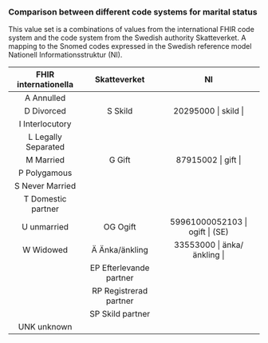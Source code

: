 ### Comparison between different code systems for marital status 
This value set is a combinations of values from the international FHIR code system and the code system from the Swedish authority Skatteverket. A mapping to the Snomed codes expressed in the Swedish reference model Nationell Informationsstruktur (NI).
<br />

| FHIR internationella |       Skatteverket      |                NI               |
|:--------------------:|:-----------------------:|:-------------------------------:|
|      A Annulled      |                         |                                 |
|      D Divorced      |         S Skild         |       20295000 \| skild \|      |
|    I Interlocutory   |                         |                                 |
|  L Legally Separated |                         |                                 |
|       M Married      |          G Gift         |       87915002 \| gift \|       |
|     P Polygamous     |                         |                                 |
|    S Never Married   |                         |                                 |
|  T Domestic partner  |                         |                                 |
|      U unmarried     |         OG Ogift        | 59961000052103 \| ogift \| (SE) |
|       W Widowed      |      Ä Änka/änkling     |   33553000 \| änka/änkling \|   |
|                      | EP Efterlevande partner |                                 |
|                      |  RP Registrerad partner |                                 |
|                      |     SP Skild partner    |                                 |
|      UNK unknown     |                         |                                 |